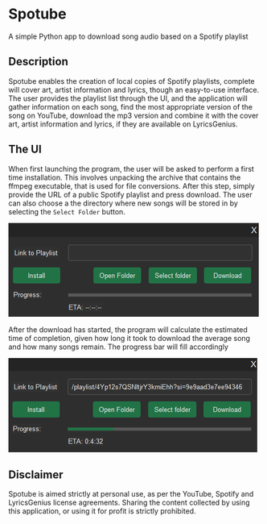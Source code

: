 # Spotube
A simple Python app to download song audio based on a Spotify playlist

## Description
Spotube enables the creation of local copies of Spotify playlists, complete will cover art, artist information and 
lyrics, though an easy-to-use interface. The user provides the playlist list through the UI, and the application will 
gather information on each song, find the most appropriate version of the song on YouTube, download the mp3 version and 
combine it with the cover art, artist information and lyrics, if they are available on LyricsGenius.

## The UI
When first launching the program, the user will be asked to perform a first time installation. This involves unpacking 
the archive that contains the ffmpeg executable, that is used for file conversions. After this step, simply provide 
the URL of a public Spotify playlist and press download. The user can also choose a the directory where new songs will
be stored in by selecting the `Select Folder` button.

![ui image](images/ui.png)

After the download has started, the program will calculate the estimated time of completion, given how long it took to
download the average song and how many songs remain. The progress bar will fill accordingly

![ui image](images/progress.png)

## Disclaimer
Spotube is aimed strictly at personal use, as per the YouTube, Spotify and LyricsGenius license agreements. Sharing the 
content collected by using this application, or using it for profit is strictly prohibited.
